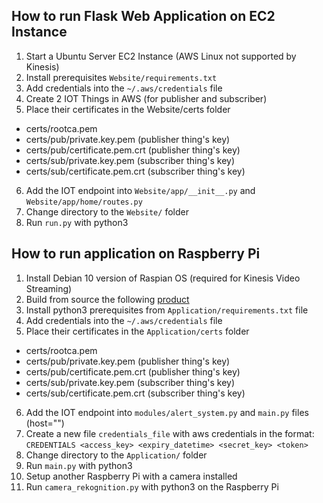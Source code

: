 ## How to run Flask Web Application on EC2 Instance
1. Start a Ubuntu Server EC2 Instance (AWS Linux not supported by Kinesis)
2. Install prerequisites `Website/requirements.txt`
3. Add credentials into the `~/.aws/credentials` file
4. Create 2 IOT Things in AWS (for publisher and subscriber)
5. Place their certificates in the Website/certs folder
  * certs/rootca.pem 
  * certs/pub/private.key.pem     (publisher thing's key)
  * certs/pub/certificate.pem.crt (publisher thing's key)
  * certs/sub/private.key.pem     (subscriber thing's key)
  * certs/sub/certificate.pem.crt (subscriber thing's key)
6. Add the IOT endpoint into `Website/app/__init__.py` and `Website/app/home/routes.py` 
7. Change directory to the `Website/` folder
8. Run `run.py` with python3

## How to run application on Raspberry Pi
1. Install Debian 10 version of Raspian OS (required for Kinesis Video Streaming)
2. Build from source the following [product](https://github.com/awslabs/amazon-kinesis-video-streams-producer-sdk-cpp)
3. Install python3 prerequisites from `Application/requirements.txt` file
4. Add credentials into the `~/.aws/credentials` file
5. Place their certificates in the `Application/certs` folder
  * certs/rootca.pem
  * certs/pub/private.key.pem     (publisher thing's key)
  * certs/pub/certificate.pem.crt (publisher thing's key)
  * certs/sub/private.key.pem     (subscriber thing's key)
  * certs/sub/certificate.pem.crt (subscriber thing's key)
6. Add the IOT endpoint into `modules/alert_system.py` and `main.py` files (host="<endpoint>")
7. Create a new file `credentials_file` with aws credentials in the format: 
    `CREDENTIALS <access_key> <expiry_datetime> <secret_key> <token>`
8. Change directory to the `Application/` folder
9. Run `main.py` with python3
10. Setup another Raspberry Pi with a camera installed
11. Run `camera_rekognition.py` with python3 on the Raspberry Pi
